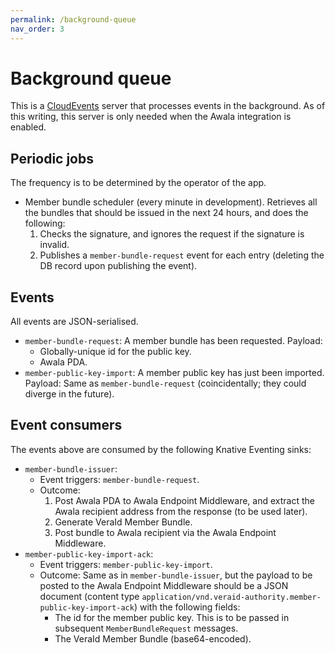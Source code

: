 ```yaml
---
permalink: /background-queue
nav_order: 3
---
```

# Background queue

This is a [CloudEvents](https://cloudevents.io) server that processes events in the background. As of this writing, this server is only needed when the Awala integration is enabled.

## Periodic jobs

The frequency is to be determined by the operator of the app.

- Member bundle scheduler (every minute in development). Retrieves all the bundles that should be issued in the next 24 hours, and does the following:
  1. Checks the signature, and ignores the request if the signature is invalid.
  2. Publishes a `member-bundle-request` event for each entry (deleting the DB record upon publishing the event).

## Events

All events are JSON-serialised.

- `member-bundle-request`: A member bundle has been requested. Payload:
  - Globally-unique id for the public key.
  - Awala PDA.
- `member-public-key-import`: A member public key has just been imported. Payload: Same as `member-bundle-request` (coincidentally; they could diverge in the future).

## Event consumers

The events above are consumed by the following Knative Eventing sinks:

- `member-bundle-issuer`:
  - Event triggers: `member-bundle-request`.
  - Outcome:
    1. Post Awala PDA to Awala Endpoint Middleware, and extract the Awala recipient address from the response (to be used later).
    2. Generate VeraId Member Bundle.
    3. Post bundle to Awala recipient via the Awala Endpoint Middleware.
- `member-public-key-import-ack`:
  - Event triggers: `member-public-key-import`.
  - Outcome: Same as in `member-bundle-issuer`, but the payload to be posted to the Awala Endpoint Middleware should be a JSON document (content type `application/vnd.veraid-authority.member-public-key-import-ack`) with the following fields:
    - The id for the member public key. This is to be passed in subsequent `MemberBundleRequest` messages.
    - The VeraId Member Bundle (base64-encoded).
